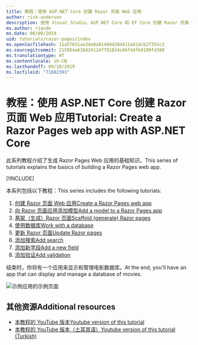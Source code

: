 ```yaml
---
title: 教程：使用 ASP.NET Core 创建 Razor 页面 Web 应用
author: rick-anderson
description: 使用 Visual Studio、ASP.NET Core 和 EF Core 创建 Razor 页面 Web 应用。
ms.author: riande
ms.date: 08/09/2019
uid: tutorials/razor-pages/index
ms.openlocfilehash: 11a5f651aa3da0a01490d28d411a614cb2f355c2
ms.sourcegitcommit: 215954a638d24124f791024c66fd4fb9109fd380
ms.translationtype: HT
ms.contentlocale: zh-CN
ms.lasthandoff: 09/18/2019
ms.locfileid: "71082393"
---
```

# <a name="tutorial-create-a-razor-pages-web-app-with-aspnet-core"></a><span data-ttu-id="fc778-103">教程：使用 ASP.NET Core 创建 Razor 页面 Web 应用</span><span class="sxs-lookup"><span data-stu-id="fc778-103">Tutorial: Create a Razor Pages web app with ASP.NET Core</span></span>

<span data-ttu-id="fc778-104">此系列教程介绍了生成 Razor Pages Web 应用的基础知识。</span><span class="sxs-lookup"><span data-stu-id="fc778-104">This series of tutorials explains the basics of building a Razor Pages web app.</span></span> 

[!INCLUDE[](~/includes/advancedRP.md)]

<span data-ttu-id="fc778-105">本系列包括以下教程：</span><span class="sxs-lookup"><span data-stu-id="fc778-105">This series includes the following tutorials:</span></span>

1. [<span data-ttu-id="fc778-106">创建 Razor 页面 Web 应用</span><span class="sxs-lookup"><span data-stu-id="fc778-106">Create a Razor Pages web app</span></span>](xref:tutorials/razor-pages/razor-pages-start)
1. [<span data-ttu-id="fc778-107">向 Razor 页面应用添加模型</span><span class="sxs-lookup"><span data-stu-id="fc778-107">Add a model to a Razor Pages app</span></span>](xref:tutorials/razor-pages/model)
1. [<span data-ttu-id="fc778-108">基架（生成）Razor 页面</span><span class="sxs-lookup"><span data-stu-id="fc778-108">Scaffold (generate) Razor pages</span></span>](xref:tutorials/razor-pages/page)
1. [<span data-ttu-id="fc778-109">使用数据库</span><span class="sxs-lookup"><span data-stu-id="fc778-109">Work with a database</span></span>](xref:tutorials/razor-pages/sql)
1. [<span data-ttu-id="fc778-110">更新 Razor 页面</span><span class="sxs-lookup"><span data-stu-id="fc778-110">Update Razor pages</span></span>](xref:tutorials/razor-pages/da1)
1. [<span data-ttu-id="fc778-111">添加搜索</span><span class="sxs-lookup"><span data-stu-id="fc778-111">Add search</span></span>](xref:tutorials/razor-pages/search)
1. [<span data-ttu-id="fc778-112">添加新字段</span><span class="sxs-lookup"><span data-stu-id="fc778-112">Add a new field</span></span>](xref:tutorials/razor-pages/new-field)
1. [<span data-ttu-id="fc778-113">添加验证</span><span class="sxs-lookup"><span data-stu-id="fc778-113">Add validation</span></span>](xref:tutorials/razor-pages/validation)

<span data-ttu-id="fc778-114">结束时，你将有一个应用来显示和管理电影数据库。</span><span class="sxs-lookup"><span data-stu-id="fc778-114">At the end, you'll have an app that can display and manage a database of movies.</span></span>

![示例应用的示例页面](index/_static/sample-page.png)

## <a name="additional-resources"></a><span data-ttu-id="fc778-116">其他资源</span><span class="sxs-lookup"><span data-stu-id="fc778-116">Additional resources</span></span>

* [<span data-ttu-id="fc778-117">本教程的 YouTube 版本</span><span class="sxs-lookup"><span data-stu-id="fc778-117">Youtube version of this tutorial</span></span>](https://www.youtube.com/watch?v=F0SP7Ry4flQ&feature=youtu.be)
* [<span data-ttu-id="fc778-118">本教程的 YouTube 版本（土耳其语）</span><span class="sxs-lookup"><span data-stu-id="fc778-118">Youtube version of this tutorial (Turkish)</span></span>](https://www.youtube.com/watch?v=wqW8ayrA5-E)
